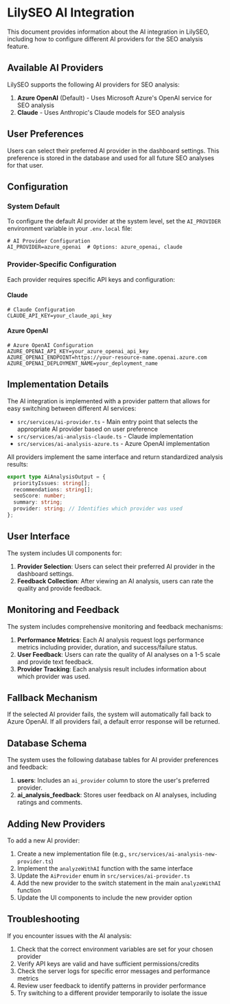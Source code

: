 # LilySEO AI Integration

This document provides information about the AI integration in LilySEO, including how to configure different AI providers for the SEO analysis feature.

## Available AI Providers

LilySEO supports the following AI providers for SEO analysis:

1. **Azure OpenAI** (Default) - Uses Microsoft Azure's OpenAI service for SEO analysis
2. **Claude** - Uses Anthropic's Claude models for SEO analysis

## User Preferences

Users can select their preferred AI provider in the dashboard settings. This preference is stored in the database and used for all future SEO analyses for that user.

## Configuration

### System Default

To configure the default AI provider at the system level, set the `AI_PROVIDER` environment variable in your `.env.local` file:

```
# AI Provider Configuration
AI_PROVIDER=azure_openai  # Options: azure_openai, claude
```

### Provider-Specific Configuration

Each provider requires specific API keys and configuration:

#### Claude

```
# Claude Configuration
CLAUDE_API_KEY=your_claude_api_key
```

#### Azure OpenAI

```
# Azure OpenAI Configuration
AZURE_OPENAI_API_KEY=your_azure_openai_api_key
AZURE_OPENAI_ENDPOINT=https://your-resource-name.openai.azure.com
AZURE_OPENAI_DEPLOYMENT_NAME=your_deployment_name
```

## Implementation Details

The AI integration is implemented with a provider pattern that allows for easy switching between different AI services:

- `src/services/ai-provider.ts` - Main entry point that selects the appropriate AI provider based on user preference
- `src/services/ai-analysis-claude.ts` - Claude implementation
- `src/services/ai-analysis-azure.ts` - Azure OpenAI implementation

All providers implement the same interface and return standardized analysis results:

```typescript
export type AiAnalysisOutput = {
  priorityIssues: string[];
  recommendations: string[];
  seoScore: number;
  summary: string;
  provider: string; // Identifies which provider was used
};
```

## User Interface

The system includes UI components for:

1. **Provider Selection**: Users can select their preferred AI provider in the dashboard settings.
2. **Feedback Collection**: After viewing an AI analysis, users can rate the quality and provide feedback.

## Monitoring and Feedback

The system includes comprehensive monitoring and feedback mechanisms:

1. **Performance Metrics**: Each AI analysis request logs performance metrics including provider, duration, and success/failure status.
2. **User Feedback**: Users can rate the quality of AI analyses on a 1-5 scale and provide text feedback.
3. **Provider Tracking**: Each analysis result includes information about which provider was used.

## Fallback Mechanism

If the selected AI provider fails, the system will automatically fall back to Azure OpenAI. If all providers fail, a default error response will be returned.

## Database Schema

The system uses the following database tables for AI provider preferences and feedback:

1. **users**: Includes an `ai_provider` column to store the user's preferred provider.
2. **ai_analysis_feedback**: Stores user feedback on AI analyses, including ratings and comments.

## Adding New Providers

To add a new AI provider:

1. Create a new implementation file (e.g., `src/services/ai-analysis-new-provider.ts`)
2. Implement the `analyzeWithAI` function with the same interface
3. Update the `AiProvider` enum in `src/services/ai-provider.ts`
4. Add the new provider to the switch statement in the main `analyzeWithAI` function
5. Update the UI components to include the new provider option

## Troubleshooting

If you encounter issues with the AI analysis:

1. Check that the correct environment variables are set for your chosen provider
2. Verify API keys are valid and have sufficient permissions/credits
3. Check the server logs for specific error messages and performance metrics
4. Review user feedback to identify patterns in provider performance
5. Try switching to a different provider temporarily to isolate the issue 
